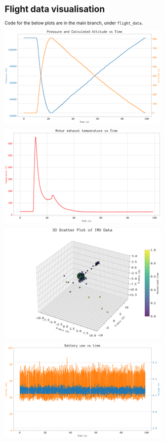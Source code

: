 # Flight data visualisation

Code for the below plots are in the main branch, under `flight_data`.

![Screenshot](img/altitude.png)

![Screenshot](img/thermocouple.png)

![Screenshot](img/imu_data.png)

![Screenshot](img/battery.png)
